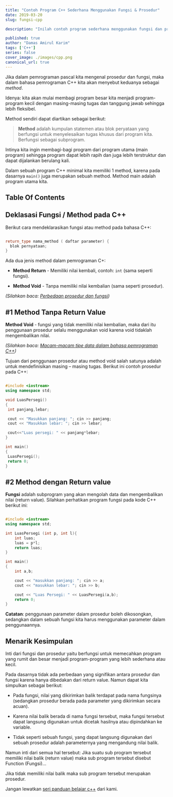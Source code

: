 ```yaml
---
title: "Contoh Program C++ Sederhana Menggunakan Fungsi & Prosedur"
date: 2019-03-20
slug: fungsi-cpp

description: "Inilah contoh program sederhana menggunakan fungsi dan prosedur atau yang sering disebut dengan method pada bahasa pemrograman c++."

published: true
author: "Damas Amirul Karim"
tags: ['C++']
series: false
cover_image: ./images/cpp.png
canonical_url: true
---
```


Jika dalam pemrograman pascal kita mengenal prosedur dan fungsi, maka dalam bahasa pemrograman C++ kita akan menyebut keduanya sebagai *method*.

Idenya: kita akan mulai membagi program besar kita menjadi program-program kecil dengan masing-masing tugas dan tanggung jawab sehingga lebih fleksibel.

Method sendiri dapat diartikan sebagai berikut:

> **Method** adalah kumpulan statemen atau blok peryataan yang berfungsi untuk menyelesaikan tugas khusus dari program kita. Berfungsi sebagai subprogram.

Intinya kita ingin membagi-bagi program dari program utama (main program) sehingga program dapat lebih rapih dan juga lebih terstruktur dan dapat dijalankan berulang kali.

Dalam sebuah program C++ minimal kita memiliki 1 method, karena pada dasarnya `main()` juga merupakan sebuah method. Method main adalah program utama kita.

## Table Of Contents

## Deklasasi Fungsi / Method pada C++

Berikut cara mendeklarasikan fungsi atau method pada bahasa C++:

```cpp

return_type nama_method ( daftar parameter) {
  blok pernyataan;
}
```

Ada dua jenis method dalam pemrograman C+:

- **Method Return** - Memiliki nilai kembali, contoh: `int` (sama seperti fungsi).

- **Method Void** - Tanpa memiliki nilai kembalian (sama seperti prosedur).

*(Silahkan baca: [Perbedaan prosedur dan fungsi](/blog/prosedur-dan-fungsi/))*

## #1 Method Tanpa Return Value

**Method Void** - fungsi yang tidak memiliki nilai kembalian, maka dari itu penggunaan prosedur selalu menggunakan void karena void tidaklah mengembalikan nilai.

*(Silahkan baca: [Macam-macam tipe data dalam bahasa pemrograman C++](/blog/tipe-data-cpp/))*

Tujuan dari penggunaan prosedur atau method void salah satunya adalah untuk mendefinisikan  masing – masing tugas. Berikut ini contoh prosedur pada C++:

```cpp

#include <iostream>
using namespace std;

void LuasPersegi()
{
 int panjang,lebar;

 cout << "Masukkan panjang: "; cin >> panjang;
 cout << "Masukkan lebar: "; cin >> lebar;

 cout<<"Luas persegi: " << panjang*lebar;
}

int main()
{
 LuasPersegi();
 return 0;
}
```

## #2 Method dengan Return value

**Fungsi** adalah subprogram yang akan mengolah data dan mengembalikan nilai (return value). Silahkan perhatikan program fungsi pada kode C++ berikut ini:

```cpp

#include <iostream>
using namespace std;

int LuasPersegi (int p, int l){
    int luas;
    luas = p*l;
    return luas;
}

int main()
{
    int a,b;

    cout << "masukkan panjang: "; cin >> a;
    cout << "masukkan lebar: "; cin >> b;

    cout << "Luas Persegi: " << LuasPersegi(a,b);
    return 0;
}
```

**Catatan**: penggunaan parameter dalam prosedur boleh dikosongkan, sedangkan dalam sebuah fungsi kita harus menggunakan parameter dalam penggunaannya.

## Menarik Kesimpulan

Inti dari fungsi dan prosedur yaitu berfungsi untuk memecahkan program yang rumit dan besar menjadi program-program yang lebih sederhana atau kecil.

Pada dasarnya tidak ada perbedaan yang signifikan antara prosedur dan fungsi karena hanya dibedakan dari return value. Namun dapat kita simpulkan sebagai berikut:

- Pada fungsi, nilai yang dikirimkan balik terdapat pada nama fungsinya (sedangkan prosedur berada pada parameter yang dikirimkan secara acuan).

- Karena nilai balik berada di nama fungsi tersebut, maka fungsi tersebut dapat langsung digunakan untuk dicetak hasilnya atau dipindahkan ke variable.

- Tidak seperti sebuah fungsi, yang dapat langsung digunakan dari sebuah prosedur adalah parameternya yang mengandung nilai balik.

Namun inti dari semua hal tersebut: Jika suatu sub program tersebut memiliki nilai balik (return value) maka sub program tersebut disebut Function (Fungsi)...

Jika tidak memiliki nilai balik maka sub program tersebut merupakan prosedur.

Jangan lewatkan [seri panduan belajar c++](/blog/belajar-cpp/) dari kami.
